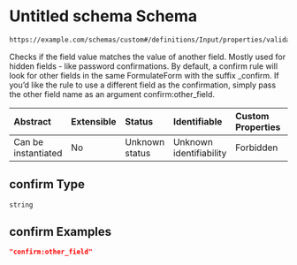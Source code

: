 # Untitled schema Schema

```txt
https://example.com/schemas/custom#/definitions/Input/properties/validations/properties/confirm
```

Checks if the field value matches the value of another field. Mostly used for hidden fields - like password confirmations. By default, a confirm rule will look for other fields in the same FormulateForm with the suffix \_confirm. If you’d like the rule to use a different field as the confirmation, simply pass the other field name as an argument confirm:other\_field.

| Abstract            | Extensible | Status         | Identifiable            | Custom Properties | Additional Properties | Access Restrictions | Defined In                                                                   |
| :------------------ | :--------- | :------------- | :---------------------- | :---------------- | :-------------------- | :------------------ | :--------------------------------------------------------------------------- |
| Can be instantiated | No         | Unknown status | Unknown identifiability | Forbidden         | Allowed               | none                | [FRW.form.schema.json\*](../out/FRW.form.schema.json "open original schema") |

## confirm Type

`string`

## confirm Examples

```json
"confirm:other_field"
```
